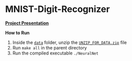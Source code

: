 # MNIST-Digit-Recognizer

[**Project Presentation**](Project_Presentation.pdf)

**How to Run**
1. Inside the [`data`](/data/) folder, unzip the [`UNZIP_FOR_DATA.zip`](/data/UNZIP_FOR_DATA.zip) file
2. Run `make all` in the parent directory
3. Run the compiled executable `./NeuralNet`
